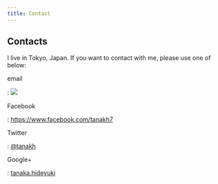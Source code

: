 ```yaml
---
title: Contact
---
```


## Contacts

I live in Tokyo, Japan.
If you want to contact with me, please use one of below:

email

:   ![](http://services.nexodyne.com/email/icon/S8TxV1w0IESLqlG73Wjj/IiKqBz0=/R01haWw=/0/image.png)

Facebook

:   <https://www.facebook.com/tanakh7>

Twitter

:   [\@tanakh](http://twitter.com/tanakh)

Google+

:   [tanaka.hideyuki](https://plus.google.com/100925171681667627798)
